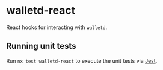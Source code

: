 # walletd-react

React hooks for interacting with `walletd`.

## Running unit tests

Run `nx test walletd-react` to execute the unit tests via [Jest](https://jestjs.io).

